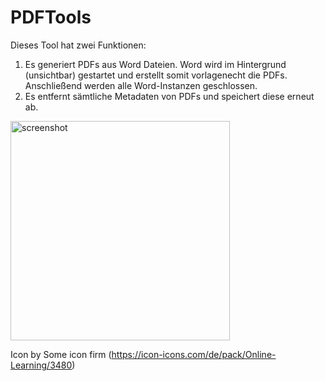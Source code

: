 # PDFTools
Dieses Tool hat zwei Funktionen:
1. Es generiert PDFs aus Word Dateien. Word wird im Hintergrund (unsichtbar) gestartet und erstellt somit vorlagenecht die PDFs. Anschließend werden alle Word-Instanzen geschlossen.
2. Es entfernt sämtliche Metadaten von PDFs und speichert diese erneut ab.

<img width="351" alt="screenshot" src="https://user-images.githubusercontent.com/75378632/210792033-ca0125d1-a443-4802-bfa9-0424cfe2607e.png">

Icon by Some icon firm (https://icon-icons.com/de/pack/Online-Learning/3480)
